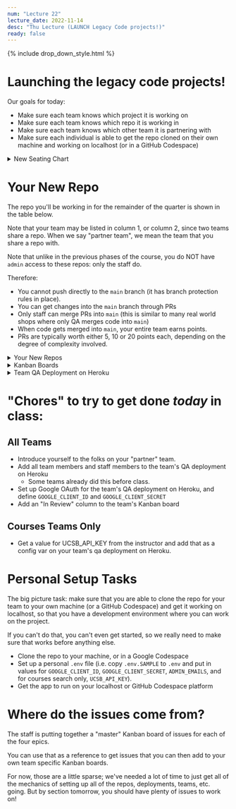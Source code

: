 ```yaml
---
num: "Lecture 22"
lecture_date: 2022-11-14
desc: "Thu Lecture (LAUNCH Legacy Code projects!)"
ready: false
---
```


{% include drop_down_style.html %}

# Launching the legacy code projects!

Our goals for today:

* Make sure each team knows which project it is working on
* Make sure each team knows which repo it is working in
* Make sure each team knows which other team it is partnering with
* Make sure each individual is able to get the repo cloned on their own machine and working on localhost (or in a GitHub Codespace)

<details>
<summary>
New Seating Chart
</summary>
![SH1431-F22-Legacy](https://user-images.githubusercontent.com/1119017/201814308-6d2f933c-64e6-4f79-be36-ef1a020f78da.png)
</details>


# Your New Repo

The repo you'll be working in for the remainder of the quarter is shown in the table below.  

Note that your team may be listed in column 1, or column 2, since two teams share a repo.  When we say "partner team", we mean the team that you share a repo with.

Note that unlike in the previous phases of the course, you do NOT have `admin` access to these repos: only the staff do.

Therefore:
* You cannot push directly to the `main` branch (it has branch protection rules in place). 
* You can get changes into the `main` branch through PRs
* Only staff can merge PRs into `main` (this is similar to many real world shops where only QA merges code into `main`)
* When code gets merged into `main`, your entire team earns points.
* PRs are typically worth either 5, 10 or 20 points each, depending on the degree of complexity involved.

<details>
<summary>
Your New Repos
</summary>


| Team      | Team      | Repo                                                   | Docs | Docs-qa |
|-----------|-----------|--------------------------------------------------------|------|---------|
| f22-5pm-1 | f22-5pm-2 | <https://github.com/ucsb-cs156-f22/f22-5pm-courses>    | [docs](https://ucsb-cs156-f22.github.io/f22-5pm-courses-docs) | [docs-qa](https://ucsb-cs156-f22.github.io/f22-5pm-courses-docs-qa) |
| f22-5pm-3 | f22-5pm-4 | <https://github.com/ucsb-cs156-f22/f22-5pm-happycows>  | [docs](https://ucsb-cs156-f22.github.io/f22-5pm-happycows-docs) | [docs-qa](https://ucsb-cs156-f22.github.io/f22-5pm-happycows-docs-qa) |
| f22-6pm-1 | f22-6pm-2 | <https://github.com/ucsb-cs156-f22/f22-6pm-courses>    | [docs](https://ucsb-cs156-f22.github.io/f22-6pm-courses-docs) | [docs-qa](https://ucsb-cs156-f22.github.io/f22-6pm-courses-docs-qa) |
| f22-6pm-3 | f22-6pm-4 | <https://github.com/ucsb-cs156-f22/f22-6pm-happycows>  | [docs](https://ucsb-cs156-f22.github.io/f22-6pm-happycows-docs) | [docs-qa](https://ucsb-cs156-f22.github.io/f22-6pm-happycows-docs-qa) |
| f22-7pm-1 | f22-7pm-2 | <https://github.com/ucsb-cs156-f22/f22-7pm-courses>    | [docs](https://ucsb-cs156-f22.github.io/f22-7pm-courses-docs) | [docs-qa](https://ucsb-cs156-f22.github.io/f22-7pm-courses-docs-qa) |
| f22-7pm-3 | f22-7pm-4 | <https://github.com/ucsb-cs156-f22/f22-7pm-happycows>  | [docs](https://ucsb-cs156-f22.github.io/f22-7pm-happycows-docs) | [docs-qa](https://ucsb-cs156-f22.github.io/f22-7pm-happycows-docs-qa) |
{:.table .table-sm .table-striped .table-bordered}

</details>


<details>
<summary>
Kanban Boards
</summary>

Your team should have `admin` access to it's own Kanban board, and `read only` access to it's "partner" team's Kanban board.
 
| Team      |  Kanban Board            |
|-----------|----------------------------------------------------------------|
| f22-5pm-1-courses | <https://github.com/orgs/ucsb-cs156-f22/projects/48>  |
| f22-5pm-2-courses | <https://github.com/orgs/ucsb-cs156-f22/projects/49>  |
| f22-5pm-3-happycows | <https://github.com/orgs/ucsb-cs156-f22/projects/54>  |
| f22-5pm-4-happycows | <https://github.com/orgs/ucsb-cs156-f22/projects/55>  |
| f22-6pm-1-courses | <https://github.com/orgs/ucsb-cs156-f22/projects/50>  |
| f22-6pm-2-courses | <https://github.com/orgs/ucsb-cs156-f22/projects/51>  |
| f22-6pm-3-happycows | <https://github.com/orgs/ucsb-cs156-f22/projects/56>  |
| f22-6pm-4-happycows | <https://github.com/orgs/ucsb-cs156-f22/projects/57>  |
| f22-7pm-1-courses | <https://github.com/orgs/ucsb-cs156-f22/projects/52>  |
| f22-7pm-2-courses | <https://github.com/orgs/ucsb-cs156-f22/projects/53>  |
| f22-7pm-3-happycows | <https://github.com/orgs/ucsb-cs156-f22/projects/58>  |
| f22-7pm-4-happycows | <https://github.com/orgs/ucsb-cs156-f22/projects/59>  |
{:.table .table-sm .table-striped .table-bordered}

 </details>


 
 
<details>
<summary>
Team QA Deployment on Heroku
</summary>

Each team has a QA deployment on Heroku.  Since you do not have admin access to the repos, we have set up these QA deployments for you.

Here are links to the QA deployments:

| Team | QA Deployment | 
|------|---------------|
| f22-5pm-1 | <https://f22-5pm-1-courses.herokuapp.com> |
| f22-5pm-2 | <https://f22-5pm-2-courses.herokuapp.com> |
| f22-5pm-3 | <https://f22-5pm-3-happycows.herokuapp.com> |
| f22-5pm-4 | <https://f22-5pm-4-happycows.herokuapp.com> |
| f22-6pm-1 | <https://f22-6pm-1-courses.herokuapp.com> |
| f22-6pm-2 | <https://f22-6pm-2-courses.herokuapp.com> |
| f22-6pm-3 | <https://f22-6pm-3-happycows.herokuapp.com> |
| f22-6pm-4 | <https://f22-6pm-4-happycows.herokuapp.com> |
| f22-7pm-1 | <https://f22-7pm-1-courses.herokuapp.com> |
| f22-7pm-2 | <https://f22-7pm-2-courses.herokuapp.com> |
| f22-7pm-3 | <https://f22-7pm-3-happycows.herokuapp.com> |
| f22-7pm-4 | <https://f22-7pm-4-happycows.herokuapp.com> |
{:.table .table-sm .table-striped .table-bordered}

</details>


# "Chores" to try to get done *today* in class:

## All Teams

* Introduce yourself to the folks on your "partner" team.
* Add all team members and staff members to the team's QA deployment on Heroku
  * Some teams already did this before class.
* Set up Google OAuth for the team's QA deployment on Heroku, and define `GOOGLE_CLIENT_ID` and `GOOGLE_CLIENT_SECRET`
* Add an "In Review" column to the team's Kanban board

## Courses Teams Only

* Get a value for UCSB_API_KEY from the instructor and add that as a config var on your team's qa deployment on Heroku.

# Personal Setup Tasks
 
The big picture task: make sure that you are able to clone the repo for your team to your own machine (or a GitHub Codespace) and get it working
on localhost, so that you have a development environment where you can work on the project.
 
If you can't do that, you can't even get started, so we really need to make sure that works before anything else.

* Clone the repo to your machine, or in a Google Codespace
* Set up a personal `.env` file (i.e. copy `.env.SAMPLE` to `.env` and put in values for `GOOGLE_CLIENT_ID`, `GOOGLE_CLIENT_SECRET`, `ADMIN_EMAILS`, and for courses search only, `UCSB_API_KEY`).
* Get the app to run on your localhost or GitHub Codespace platform

# Where do the issues come from?
 
The staff is putting together a "master" Kanban board of issues for each of the four epics.
 
You can use that as a reference to get issues that you can then add to your own team specific Kanban boards.
 
For now, those are a little sparse; we've needed a lot of time to just get all of the mechanics of setting up all of the repos, deployments, teams, etc. going.   But by section tomorrow, you should have plenty of issues to work on!
